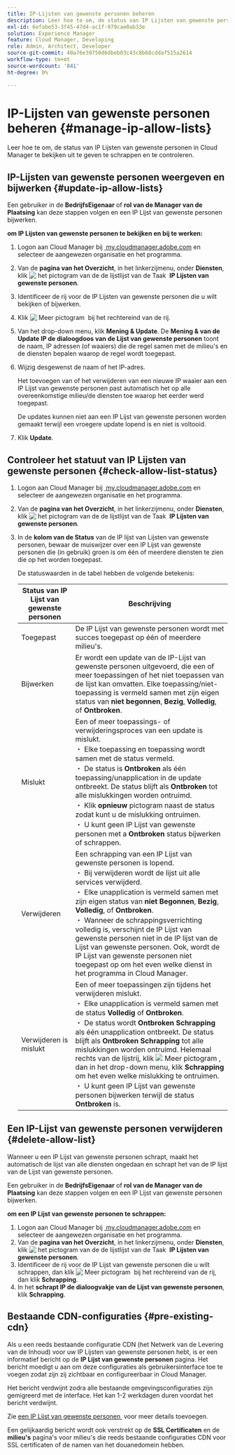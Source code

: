 ```yaml
---
title: IP-Lijsten van gewenste personen beheren
description: Leer hoe te om, de status van IP Lijsten van gewenste personen in Cloud Manager te bekijken uit te geven te schrappen en te controleren.
exl-id: 6efabe53-3f45-47d4-ac1f-979cae0ab33e
solution: Experience Manager
feature: Cloud Manager, Developing
role: Admin, Architect, Developer
source-git-commit: 40a76e39750d6dbeb03c43c8b68cddaf515a2614
workflow-type: tm+mt
source-wordcount: '841'
ht-degree: 0%

---
```


# IP-Lijsten van gewenste personen beheren {#manage-ip-allow-lists}

Leer hoe te om, de status van IP Lijsten van gewenste personen in Cloud Manager te bekijken uit te geven te schrappen en te controleren.

## IP-Lijsten van gewenste personen weergeven en bijwerken {#update-ip-allow-lists}

Een gebruiker in de **BedrijfsEigenaar** of **rol van de Manager van de Plaatsing** kan deze stappen volgen en een IP Lijst van gewenste personen bijwerken.

**om IP Lijsten van gewenste personen te bekijken en bij te werken:**

1. Logon aan Cloud Manager bij [&#x200B; my.cloudmanager.adobe.com &#x200B;](https://my.cloudmanager.adobe.com/) en selecteer de aangewezen organisatie en het programma.
1. Van de **pagina van het Overzicht**, in het linkerzijmenu, onder **Diensten**, klik ![&#x200B; het pictogram van de de lijstlijst van de Taak &#x200B;](https://spectrum.adobe.com/static/icons/workflow_18/Smock_TaskList_18_N.svg) **IP Lijsten van gewenste personen**.
1. Identificeer de rij voor de IP Lijsten van gewenste personen die u wilt bekijken of bijwerken.
1. Klik ![&#x200B; Meer pictogram &#x200B;](https://spectrum.adobe.com/static/icons/workflow_18/Smock_More_18_N.svg) bij het rechtereind van de rij.
1. Van het drop-down menu, klik **Mening &amp; Update**.
De **Mening &amp; van de Update IP de dialoogdoos van de Lijst van gewenste personen** toont de naam, IP adressen (of waaiers) die de regel samen met de milieu&#39;s en de diensten bepalen waarop de regel wordt toegepast.
1. Wijzig desgewenst de naam of het IP-adres.

   Het toevoegen van of het verwijderen van een nieuwe IP waaier aan een IP Lijst van gewenste personen past automatisch het op alle overeenkomstige milieu/de diensten toe waarop het eerder werd toegepast.

   De updates kunnen niet aan een IP Lijst van gewenste personen worden gemaakt terwijl een vroegere update lopend is en niet is voltooid.

1. Klik **Update**.

## Controleer het statuut van IP Lijsten van gewenste personen {#check-allow-list-status}

1. Logon aan Cloud Manager bij [&#x200B; my.cloudmanager.adobe.com &#x200B;](https://my.cloudmanager.adobe.com/) en selecteer de aangewezen organisatie en het programma.

1. Van de **pagina van het Overzicht**, in het linkerzijmenu, onder **Diensten**, klik ![&#x200B; het pictogram van de de lijstlijst van de Taak &#x200B;](https://spectrum.adobe.com/static/icons/workflow_18/Smock_TaskList_18_N.svg) **IP Lijsten van gewenste personen**.

1. In de **kolom van de Status** van de IP lijst van Lijsten van gewenste personen, bewaar de muiswijzer over een IP Lijst van gewenste personen die (in gebruik) groen is om één of meerdere diensten te zien die op het worden toegepast.

   De statuswaarden in de tabel hebben de volgende betekenis:

   | Status van IP Lijst van gewenste personen | Beschrijving |
   | --- | --- |
   | Toegepast | De IP Lijst van gewenste personen wordt met succes toegepast op één of meerdere milieu&#39;s. |
   | Bijwerken | Er wordt een update van de IP-Lijst van gewenste personen uitgevoerd, die een of meer toepassingen of het niet toepassen van de lijst kan omvatten. Elke toepassing/niet-toepassing is vermeld samen met zijn eigen status van **niet begonnen**, **Bezig**, **Volledig**, of **Ontbroken**. |
   | Mislukt | Een of meer toepassings- of verwijderingsproces van een update is mislukt.<br>・ Elke toepassing en toepassing wordt samen met de status vermeld.<br>・ De status is **Ontbroken** als één toepassing/unapplication in de update ontbreekt. De status blijft als **Ontbroken** tot alle mislukkingen worden ontruimd.<br>・ Klik **opnieuw** pictogram naast de status zodat kunt u de mislukking ontruimen.<br>・ U kunt geen IP Lijst van gewenste personen met a **Ontbroken** status bijwerken of schrappen. |
   | Verwijderen | Een schrapping van een IP Lijst van gewenste personen is lopend.<br>・ Bij verwijderen wordt de lijst uit alle services verwijderd.<br>・ Elke unapplication is vermeld samen met zijn eigen status van **niet Begonnen**, **Bezig**, **Volledig**, of **Ontbroken**.<br>・ Wanneer de schrappingsverrichting volledig is, verschijnt de IP Lijst van gewenste personen niet in de IP lijst van de Lijst van gewenste personen. Ook, wordt de IP Lijst van gewenste personen niet toegepast op om het even welke dienst in het programma in Cloud Manager. |
   | Verwijderen is mislukt | Een of meer toepassingen zijn tijdens het verwijderen mislukt.<br>・ Elke unapplication is vermeld samen met de status **Volledig** of **Ontbroken**.<br>・ De status wordt **Ontbroken Schrapping** als één unapplication ontbreekt. De status blijft als **Ontbroken Schrapping** tot alle mislukkingen worden ontruimd. Helemaal rechts van de lijstrij, klik ![&#x200B; Meer pictogram &#x200B;](https://spectrum.adobe.com/static/icons/workflow_18/Smock_More_18_N.svg), dan in het drop-down menu, klik **Schrapping** om het even welke mislukking te ontruimen.<br>・ U kunt geen IP Lijst van gewenste personen bijwerken terwijl de status **Ontbroken** is. |

## Een IP-Lijst van gewenste personen verwijderen {#delete-allow-list}

Wanneer u een IP Lijst van gewenste personen schrapt, maakt het automatisch de lijst van alle diensten ongedaan en schrapt het van de IP lijst van de Lijst van gewenste personen.

Een gebruiker in de **BedrijfsEigenaar** of **rol van de Manager van de Plaatsing** kan deze stappen volgen en een IP Lijst van gewenste personen bijwerken.

**om een IP Lijst van gewenste personen te schrappen:**

1. Logon aan Cloud Manager bij [&#x200B; my.cloudmanager.adobe.com &#x200B;](https://my.cloudmanager.adobe.com/) en selecteer de aangewezen organisatie en het programma.
1. Van de **pagina van het Overzicht**, in het linkerzijmenu, onder **Diensten**, klik ![&#x200B; het pictogram van de de lijstlijst van de Taak &#x200B;](https://spectrum.adobe.com/static/icons/workflow_18/Smock_TaskList_18_N.svg) **IP Lijsten van gewenste personen**.
1. Identificeer de rij voor de IP Lijst van gewenste personen die u wilt schrappen, dan klik ![&#x200B; Meer pictogram &#x200B;](https://spectrum.adobe.com/static/icons/workflow_18/Smock_More_18_N.svg) bij het rechtereind van de rij, dan klik **Schrapping**.
1. In het **schrapt IP de dialoogvakje van de Lijst van gewenste personen**, klik **Schrapping**.

## Bestaande CDN-configuraties {#pre-existing-cdn}

Als u een reeds bestaande configuratie CDN (het Netwerk van de Levering van de Inhoud) voor uw IP Lijsten van gewenste personen hebt, is er een informatief bericht op de **IP Lijst van gewenste personen** pagina. Het bericht moedigt u aan om deze configuraties als gebruikersinterface toe te voegen zodat zijn zij zichtbaar en configureerbaar in Cloud Manager.

Het bericht verdwijnt zodra alle bestaande omgevingsconfiguraties zijn gemigreerd met de interface. Het kan 1-2 werkdagen duren voordat het bericht verdwijnt.

Zie [&#x200B; een IP Lijst van gewenste personen &#x200B;](/help/implementing/cloud-manager/ip-allow-lists/add-ip-allow-lists.md) voor meer details toevoegen.

Een gelijkaardig bericht wordt ook verstrekt op de **SSL Certificaten** en de **milieu&#39;s** pagina&#39;s voor milieu&#39;s die reeds bestaande configuraties CDN voor SSL certificaten of de namen van het douanedomein hebben.
